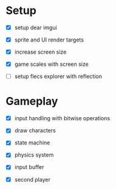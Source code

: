 # Setup
- [x] setup dear imgui
- [x] sprite and UI render targets
- [x] increase screen size
- [x] game scales with screen size
- [ ] setup flecs explorer with reflection


# Gameplay
- [x] input handling with bitwise operations
- [x] draw characters
- [x] state machine
- [x] physics system
- [x] input buffer
- [x] second player



